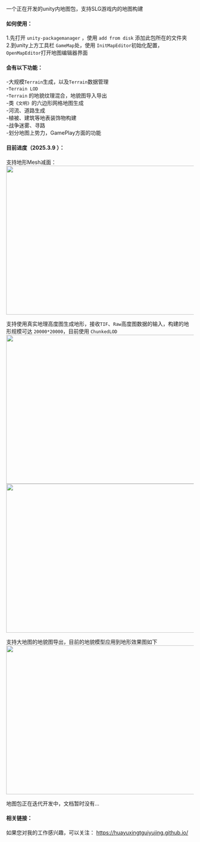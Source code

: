 
一个正在开发的unity内地图包，支持SLG游戏内的地图构建<br> 

#### 如何使用：<br> 
1.先打开 `unity-packagemanager` ，使用 `add from disk` 添加此包所在的文件夹<br> 
2.到unity上方工具栏 `GameMap`处，使用 `InitMapEditor`初始化配置，`OpenMapEditor`打开地图编辑器界面<br> 

#### 会有以下功能：<br> 
-大规模`Terrain`生成，以及`Terrain`数据管理<br> 
-`Terrain LOD`<br> 
-`Terrain` 的地貌纹理混合，地貌图导入导出<br> 
-类`《文明》`的六边形网格地图生成<br> 
-河流、道路生成<br> 
-植被、建筑等地表装饰物构建<br> 
-战争迷雾、寻路<br> 
-划分地图上势力，GamePlay方面的功能<br> 

#### 目前进度（2025.3.9 ）：<br> 

支持地形Mesh减面：<br> 
<img src="https://github.com/user-attachments/assets/2553973e-6ae2-4201-ab63-078156b7d076" width="720px" height="400px">

支持使用真实地理高度图生成地形，接收`TIF`、`Raw`高度图数据的输入，构建的地形规模可达 `20000*20000`，目前使用 `ChunkedLOD` <br> 
<img src="https://github.com/user-attachments/assets/e6859358-fc9b-47a2-bf15-4a1ca9dc052d" width="720px" height="400px">
<img src="https://github.com/user-attachments/assets/52b3768f-341b-4f3e-90ff-3bb7c0afad49" width="720px" height="400px">

支持大地图的地貌图导出，目前的地貌模型应用到地形效果图如下<br> 
<img src="https://github.com/user-attachments/assets/6c5c28c2-86cf-40f9-a972-87feefefeb77" width="720px" height="400px">

地图包正在迭代开发中，文档暂时没有...<br> 

#### 相关链接：
如果您对我的工作感兴趣，可以关注：
<a href = "https://huayuxingtguiyujing.github.io/" target="_blank">https://huayuxingtguiyujing.github.io/</a>

